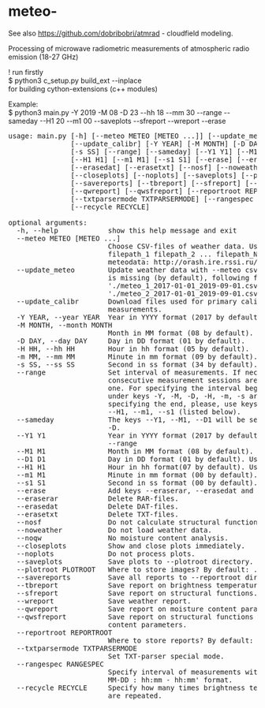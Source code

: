 # meteo-

See also https://github.com/dobribobri/atmrad - cloudfield modeling.

Processing of microwave radiometric measurements of atmospheric radio emission (18-27 GHz)

! run firstly<br>
$ python3 c_setup.py build_ext --inplace
<br>
for building cython-extensions (c++ modules)

Example:<br>
$ python3 main.py -Y 2019 -M 08 -D 23 --hh 18 --mm 30 --range --sameday --H1 20 --m1 00 --saveplots --sfreport --wreport --erase


<pre>
usage: main.py [-h] [--meteo METEO [METEO ...]] [--update_meteo]
               [--update_calibr] [-Y YEAR] [-M MONTH] [-D DAY] [-H HH] [-m MM]
               [-s SS] [--range] [--sameday] [--Y1 Y1] [--M1 M1] [--D1 D1]
               [--H1 H1] [--m1 M1] [--s1 S1] [--erase] [--eraserar]
               [--erasedat] [--erasetxt] [--nosf] [--noweather] [--noqw]
               [--closeplots] [--noplots] [--saveplots] [--plotroot PLOTROOT]
               [--savereports] [--tbreport] [--sfreport] [--wreport]
               [--qwreport] [--qwsfreport] [--reportroot REPORTROOT]
               [--txtparsermode TXTPARSERMODE] [--rangespec RANGESPEC]
               [--recycle RECYCLE]

optional arguments:
  -h, --help            show this help message and exit
  --meteo METEO [METEO ...]
                        Choose CSV-files of weather data. Using: [--meteo
                        filepath_1 filepath_2 ... filepath_N ]. Obtain
                        meteodata: http://orash.ire.rssi.ru/meteo/index.php
  --update_meteo        Update weather data with --meteo csv-files. If --meteo
                        is missing (by default), following files are used:
                        &apos;./meteo_1_2017-01-01_2019-09-01.csv&apos;,
                        &apos;./meteo_2_2017-01-01_2019-09-01.csv&apos;
  --update_calibr       Download files used for primary calibration of
                        measurements.
  -Y YEAR, --year YEAR  Year in YYYY format (2017 by default).
  -M MONTH, --month MONTH
                        Month in MM format (08 by default).
  -D DAY, --day DAY     Day in DD format (01 by default).
  -H HH, --hh HH        Hour in hh format (05 by default).
  -m MM, --mm MM        Minute in mm format (09 by default).
  -s SS, --ss SS        Second in ss format (34 by default).
  --range               Set interval of measurements. If necessary, several
                        consecutive measurement sessions are combined into
                        one. For specifying the interval beginning, the values
                        under keys -Y, -M, -D, -H, -m, -s are used. For
                        specifying the end, please, use keys --Y1, --M1, --D1,
                        --H1, --m1, --s1 (listed below).
  --sameday             The keys --Y1, --M1, --D1 will be set equal to -Y, -M,
                        -D.
  --Y1 Y1               Year in YYYY format (2017 by default). Use with
                        --range
  --M1 M1               Month in MM format (08 by default). Use with --range
  --D1 D1               Day in DD format (01 by default). Use with --range
  --H1 H1               Hour in hh format(07 by default). Use with --range
  --m1 M1               Minute in mm format (00 by default). Use with --range
  --s1 S1               Second in ss format (00 by default). Use with --range
  --erase               Add keys --eraserar, --erasedat and --erasetxt.
  --eraserar            Delete RAR-files.
  --erasedat            Delete DAT-files.
  --erasetxt            Delete TXT-files.
  --nosf                Do not calculate structural functions.
  --noweather           Do not load weather data.
  --noqw                No moisture content analysis.
  --closeplots          Show and close plots immediately.
  --noplots             Do not process plots.
  --saveplots           Save plots to --plotroot directory.
  --plotroot PLOTROOT   Where to store images? By default: ./pic/
  --savereports         Save all reports to --reportroot directory.
  --tbreport            Save report on brightness temperatures.
  --sfreport            Save report on structural functions.
  --wreport             Save weather report.
  --qwreport            Save report on moisture content parameters.
  --qwsfreport          Save report on structural functions of moisture
                        content parameters.
  --reportroot REPORTROOT
                        Where to store reports? By default: ./reports/
  --txtparsermode TXTPARSERMODE
                        Set TXT-parser special mode.
  --rangespec RANGESPEC
                        Specify interval of measurements with string of &apos;YYYY-
                        MM-DD : hh:mm - hh:mm&apos; format.
  --recycle RECYCLE     Specify how many times brightness temperature series
                        are repeated.
</pre>
